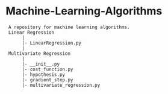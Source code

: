 # Machine-Learning-Algorithms

     A repository for machine learning algorithms. 
     Linear Regression
          |
          |- LinearRegression.py
          | 
     Multivariate Regression
          |
          |- __init__.py
          |- cost_function.py
          |- hypothesis.py
          |- gradient_step.py
          |- multivariate_regression.py
